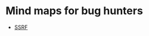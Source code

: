 # Mind maps for bug hunters

* [SSRF](https://github.com/Mehdi0x90/Web_Hacking/files/12722502/SSRF.pdf)




























































































